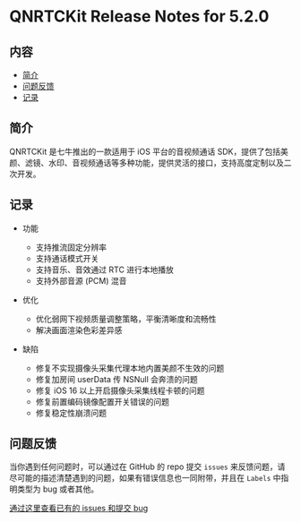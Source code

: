 # QNRTCKit Release Notes for 5.2.0

## 内容

- [简介](#简介)
- [问题反馈](#问题反馈)
- [记录](#记录)

## 简介

QNRTCKit 是七牛推出的一款适用于 iOS 平台的音视频通话 SDK，提供了包括美颜、滤镜、水印、音视频通话等多种功能，提供灵活的接口，支持高度定制以及二次开发。


## 记录

- 功能
  - 支持推流固定分辨率
  - 支持通话模式开关
  - 支持音乐、音效通过 RTC 进行本地播放
  - 支持外部音源 (PCM) 混音

- 优化
  - 优化弱网下视频质量调整策略，平衡清晰度和流畅性
  - 解决画面渲染色彩差异感

- 缺陷
  - 修复不实现摄像头采集代理本地内置美颜不生效的问题
  - 修复加房间 userData 传 NSNull 会奔溃的问题
  - 修复 iOS 16 以上开启摄像头采集线程卡顿的问题
  - 修复前置编码镜像配置开关错误的问题
  - 修复稳定性崩溃问题
  

## 问题反馈

当你遇到任何问题时，可以通过在 GitHub 的 repo 提交 ```issues``` 来反馈问题，请尽可能的描述清楚遇到的问题，如果有错误信息也一同附带，并且在 ```Labels``` 中指明类型为 bug 或者其他。

[通过这里查看已有的 issues 和提交 bug](https://github.com/pili-engineering/QNRTC-iOS/issues)
